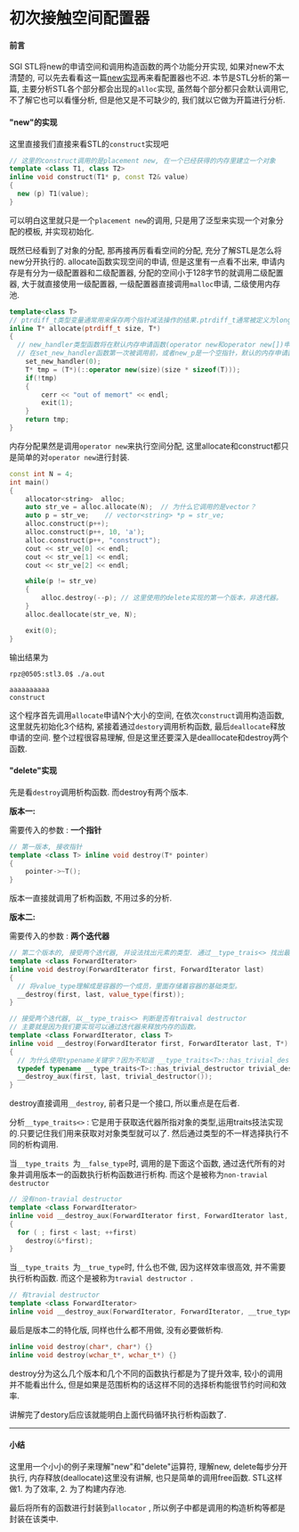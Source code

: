 # 初次接触空间配置器

#### 前言

SGI STL将new的申请空间和调用构造函数的两个功能分开实现, 如果对new不太清楚的, 可以先去看看这一篇[new实现](https://blog.csdn.net/Function_Dou/article/details/84526761)再来看配置器也不迟. 本节是STL分析的第一篇, 主要分析STL各个部分都会出现的`alloc`实现, 虽然每个部分都只会默认调用它, 不了解它也可以看懂分析,  但是他又是不可缺少的, 我们就以它做为开篇进行分析.



#### "new"的实现

这里直接我们直接来看STL的`construct`实现吧

```c++
// 这里的construct调用的是placement new, 在一个已经获得的内存里建立一个对象
template <class T1, class T2>
inline void construct(T1* p, const T2& value)
{
  new (p) T1(value);
}
```

可以明白这里就只是一个`placement new`的调用, 只是用了泛型来实现一个对象分配的模板, 并实现初始化.

既然已经看到了对象的分配, 那再接再厉看看空间的分配, 充分了解STL是怎么将new分开执行的. allocate函数实现空间的申请, 但是这里有一点看不出来, 申请内存是有分为一级配置器和二级配置器, 分配的空间小于128字节的就调用二级配置器, 大于就直接使用一级配置器, 一级配置器直接调用`malloc`申请, 二级使用内存池.

```c++
template<class T>
// ptrdiff_t类型变量通常用来保存两个指针减法操作的结果.ptrdiff_t通常被定义为long int类型应保证足以存放同一数组中两个指针的差距，可能是负数；size_t是unsigned类型，用于指明数组长度，必须是一个正数。difference_type是signed类型，表示迭代器差距。
inline T* allocate(ptrdiff_t size, T*)
{
  // new_handler类型函数将在默认内存申请函数(operator new和operator new[])申请内存失败时被调用。[set_new_handler](https://cxybb.com/article/kzq_qmi/45440505)
  // 在set_new_handler函数第一次被调用前，或者new_p是一个空指针，默认的内存申请函数在内存申请失败的时候直接抛出bad_alloc异常。
    set_new_handler(0);
    T* tmp = (T*)(::operator new(size)(size * sizeof(T)));
    if(!tmp)
    {
        cerr << "out of memort" << endl;
        exit(1);
    }
    return tmp;
}
```

内存分配果然是调用`operator new`来执行空间分配, 这里allocate和construct都只是简单的对`operator new`进行封装.

```c++
const int N = 4;
int main()
{
	allocator<string>  alloc;
	auto str_ve = alloc.allocate(N);  // 为什么它调用的是vector？
	auto p = str_ve;	// vector<string> *p = str_ve;
	alloc.construct(p++);
	alloc.construct(p++, 10, 'a');
	alloc.construct(p++, "construct");
    cout << str_ve[0] << endl;
	cout << str_ve[1] << endl;
	cout << str_ve[2] << endl;

	while(p != str_ve)
	{
		alloc.destroy(--p); // 这里使用的delete实现的第一个版本，非迭代器。
	}
	alloc.deallocate(str_ve, N);

	exit(0);
}
```

输出结果为

```shell
rpz@0505:stl3.0$ ./a.out

aaaaaaaaaa
construct
```

这个程序首先调用`allocate`申请N个大小的空间, 在依次`construct`调用构造函数, 这里就先初始化3个结构, 紧接着通过`destory`调用析构函数, 最后`deallocate`释放申请的空间. 整个过程很容易理解, 但是这里还要深入是dealllocate和destroy两个函数.



#### "delete"实现

先是看`destroy`调用析构函数. 而destroy有两个版本.

**版本一:**

需要传入的参数 : **一个指针**

```c++
// 第一版本, 接收指针
template <class T> inline void destroy(T* pointer)
{
    pointer->~T();
}
```

版本一直接就调用了析构函数, 不用过多的分析.



**版本二:**

需要传入的参数 : **两个迭代器**

```c++
// 第二个版本的, 接受两个迭代器, 并设法找出元素的类型. 通过__type_trais<> 找出最佳措施
template <class ForwardIterator>
inline void destroy(ForwardIterator first, ForwardIterator last)
{
  // 将value_type理解成是容器的一个成员，里面存储着容器的基础类型。
  __destroy(first, last, value_type(first));
}

// 接受两个迭代器, 以__type_trais<> 判断是否有traival destructor
// 主要就是因为我们要实现可以通过迭代器来释放内存的函数。
template <class ForwardIterator, class T>
inline void __destroy(ForwardIterator first, ForwardIterator last, T*)
{
  // 为什么使用typename关键字？因为不知道 __type_traits<T>::has_trivial_destructor 是什么，有可能是静态数据成员或函数或嵌套类型。此时加入typename的作用就使得语句不再模凌两可了。
  typedef typename __type_traits<T>::has_trivial_destructor trivial_destructor;
  __destroy_aux(first, last, trivial_destructor());
}
```

destroy直接调用`__destroy`, 前者只是一个接口, 所以重点是在后者.

分析`__type_traits<>` : 它是用于获取迭代器所指对象的类型,运用traits技法实现的.只要记住我们用来获取对对象类型就可以了. 然后通过类型的不一样选择执行不同的析构调用.



当`__type_traits `为`__false_type`时, 调用的是下面这个函数, 通过迭代所有的对象并调用版本一的函数执行析构函数进行析构. 而这个是被称为`non-travial destructor `

```c++
// 没有non-travial destructor
template <class ForwardIterator>
inline void __destroy_aux(ForwardIterator first, ForwardIterator last, __false_type)
{
  for ( ; first < last; ++first)
    destroy(&*first);
}
```



当`__type_traits `为`__true_type`时, 什么也不做, 因为这样效率很高效, 并不需要执行析构函数. 而这个是被称为`travial destructor `.

```c++
// 有travial destructor
template <class ForwardIterator>
inline void __destroy_aux(ForwardIterator, ForwardIterator, __true_type) {}
```



最后是版本二的特化版, 同样也什么都不用做, 没有必要做析构.

```c++
inline void destroy(char*, char*) {}
inline void destroy(wchar_t*, wchar_t*) {}
```

destroy分为这么几个版本和几个不同的函数执行都是为了提升效率, 较小的调用并不能看出什么, 但是如果是范围析构的话这样不同的选择析构能很节约时间和效率.



讲解完了destory后应该就能明白上面代码循环执行析构函数了.

---

#### 小结

这里用一个小小的例子来理解"new"和"delete"运算符, 理解new, delete每步分开执行, 内存释放(deallocate)这里没有讲解, 也只是简单的调用free函数. STL这样做1. 为了效率, 2. 为了构建内存池.

最后将所有的函数进行封装到`allocator` , 所以例子中都是调用的构造析构等都是封装在该类中.



